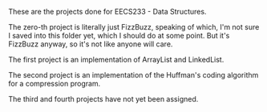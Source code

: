 These are the projects done for EECS233 - Data Structures.

The zero-th project is literally just FizzBuzz, speaking of which, I'm not sure I saved into this folder yet, which I should do at some point. But it's FizzBuzz anyway, so it's not like anyone will care.

The first project is an implementation of ArrayList and LinkedList.

The second project is an implementation of the Huffman's coding algorithm for a compression program.

The third and fourth projects have not yet been assigned.
